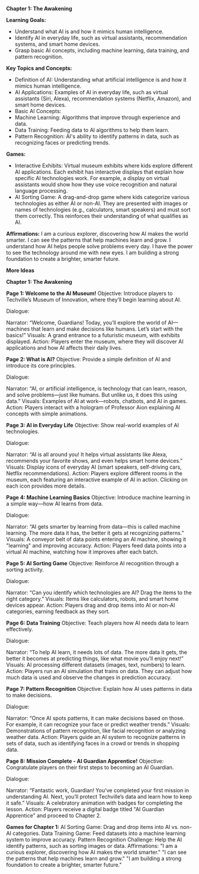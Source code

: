 **Chapter 1: The Awakening**

**Learning Goals:**

- Understand what AI is and how it mimics human intelligence.
- Identify AI in everyday life, such as virtual assistants, recommendation systems, and smart home devices.
- Grasp basic AI concepts, including machine learning, data training, and pattern recognition.

**Key Topics and Concepts:**

- Definition of AI: Understanding what artificial intelligence is and how it mimics human intelligence.
- AI Applications: Examples of AI in everyday life, such as virtual assistants (Siri, Alexa), recommendation systems (Netflix, Amazon), and smart home devices.
- Basic AI Concepts:
- Machine Learning: Algorithms that improve through experience and data.
- Data Training: Feeding data to AI algorithms to help them learn.
- Pattern Recognition: AI's ability to identify patterns in data, such as recognizing faces or predicting trends.

**Games:**

- Interactive Exhibits: Virtual museum exhibits where kids explore different AI applications. Each exhibit has interactive displays that explain how specific AI technologies work. For example, a display on virtual assistants would show how they use voice recognition and natural language processing.
- AI Sorting Game: A drag-and-drop game where kids categorize various technologies as either AI or non-AI. They are presented with images or names of technologies (e.g., calculators, smart speakers) and must sort them correctly. This reinforces their understanding of what qualifies as AI.

**Affirmations:**
I am a curious explorer, discovering how AI makes the world smarter.
I can see the patterns that help machines learn and grow.
I understand how AI helps people solve problems every day.
I have the power to see the technology around me with new eyes.
I am building a strong foundation to create a brighter, smarter future.

**More Ideas**

**Chapter 1: The Awakening**

**Page 1: Welcome to the AI Museum!**
Objective: Introduce players to Techville’s Museum of Innovation, where they’ll begin learning about AI.

Dialogue:

Narrator: “Welcome, Guardians! Today, you’ll explore the world of AI—machines that learn and make decisions like humans. Let’s start with the basics!”
Visuals: A grand entrance to a futuristic museum, with exhibits displayed.
Action:
Players enter the museum, where they will discover AI applications and how AI affects their daily lives.

**Page 2: What is AI?**
Objective: Provide a simple definition of AI and introduce its core principles.

Dialogue:

Narrator: “AI, or artificial intelligence, is technology that can learn, reason, and solve problems—just like humans. But unlike us, it does this using data.”
Visuals: Examples of AI at work—robots, chatbots, and AI in games.
Action:
Players interact with a hologram of Professor Aion explaining AI concepts with simple animations.

**Page 3: AI in Everyday Life**
Objective: Show real-world examples of AI technologies.

Dialogue:

Narrator: “AI is all around you! It helps virtual assistants like Alexa, recommends your favorite shows, and even helps smart home devices.”
Visuals: Display icons of everyday AI (smart speakers, self-driving cars, Netflix recommendations).
Action:
Players explore different rooms in the museum, each featuring an interactive example of AI in action. Clicking on each icon provides more details.

**Page 4: Machine Learning Basics**
Objective: Introduce machine learning in a simple way—how AI learns from data.

Dialogue:

Narrator: “AI gets smarter by learning from data—this is called machine learning. The more data it has, the better it gets at recognizing patterns.”
Visuals: A conveyor belt of data points entering an AI machine, showing it "learning" and improving accuracy.
Action:
Players feed data points into a virtual AI machine, watching how it improves after each batch.

**Page 5: AI Sorting Game**
Objective: Reinforce AI recognition through a sorting activity.

Dialogue:

Narrator: “Can you identify which technologies are AI? Drag the items to the right category.”
Visuals: Items like calculators, robots, and smart home devices appear.
Action:
Players drag and drop items into AI or non-AI categories, earning feedback as they sort.

**Page 6: Data Training**
Objective: Teach players how AI needs data to learn effectively.

Dialogue:

Narrator: “To help AI learn, it needs lots of data. The more data it gets, the better it becomes at predicting things, like what movie you’ll enjoy next!”
Visuals: AI processing different datasets (images, text, numbers) to learn.
Action:
Players run an AI simulation that trains on data. They can adjust how much data is used and observe the changes in prediction accuracy.

**Page 7: Pattern Recognition**
Objective: Explain how AI uses patterns in data to make decisions.

Dialogue:

Narrator: “Once AI spots patterns, it can make decisions based on those. For example, it can recognize your face or predict weather trends.”
Visuals: Demonstrations of pattern recognition, like facial recognition or analyzing weather data.
Action:
Players guide an AI system to recognize patterns in sets of data, such as identifying faces in a crowd or trends in shopping data.

**Page 8: Mission Complete - AI Guardian Apprentice!**
Objective: Congratulate players on their first steps to becoming an AI Guardian.

Dialogue:

Narrator: “Fantastic work, Guardian! You’ve completed your first mission in understanding AI. Next, you’ll protect Techville’s data and learn how to keep it safe.”
Visuals: A celebratory animation with badges for completing the lesson.
Action:
Players receive a digital badge titled "AI Guardian Apprentice" and proceed to Chapter 2.

**Games for Chapter 1:**
AI Sorting Game: Drag and drop items into AI vs. non-AI categories.
Data Training Game: Feed datasets into a machine learning system to improve accuracy.
Pattern Recognition Challenge: Help the AI identify patterns, such as sorting images or data.
Affirmations:
"I am a curious explorer, discovering how AI makes the world smarter."
"I can see the patterns that help machines learn and grow."
"I am building a strong foundation to create a brighter, smarter future."
    